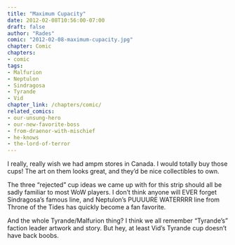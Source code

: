```yaml
---
title: "Maximum Cupacity"
date: 2012-02-08T10:56:00-07:00
draft: false
author: "Rades"
comic: "2012-02-08-maximum-cupacity.jpg"
chapter: Comic
chapters:
- comic
tags: 
- Malfurion
- Neptulon
- Sindragosa
- Tyrande
- Vid
chapter_link: /chapters/comic/
related_comics:
- our-unsung-hero
- our-new-favorite-boss
- from-draenor-with-mischief
- he-knows
- the-lord-of-terror
---
```


I really, really wish we had ampm stores in Canada. I would totally buy those cups! The art on them looks great, and they’d be nice collectibles to own.


The three “rejected” cup ideas we came up with for this strip should all be sadly familiar to most WoW players. I don’t think anyone will EVER forget Sindragosa’s famous line, and Neptulon’s PUUUURE WATERRRR line from Throne of the Tides has quickly become a fan favorite.


And the whole Tyrande/Malfurion thing? I think we all remember “Tyrande’s” faction leader artwork and story. But hey, at least Vid’s Tyrande cup doesn’t have back boobs.

